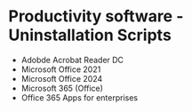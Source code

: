# Productivity software - Uninstallation Scripts

- Adobde Acrobat Reader DC
- Microsoft Office 2021
- Microsoft Office 2024
- Microsoft 365 (Office)
- Office 365 Apps for enterprises
